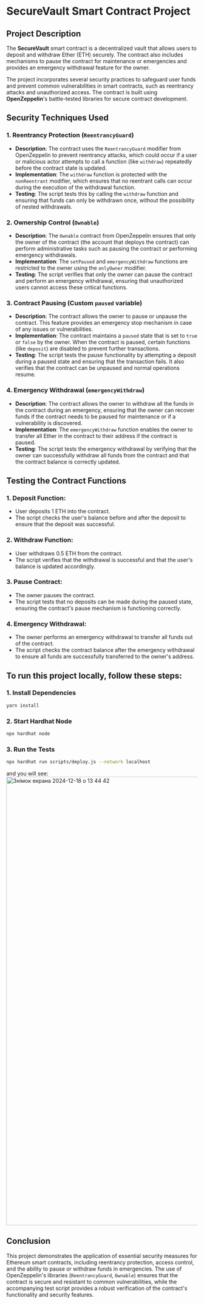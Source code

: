 # SecureVault Smart Contract Project

## Project Description
The **SecureVault** smart contract is a decentralized vault that allows users to deposit and withdraw Ether (ETH) securely. The contract also includes mechanisms to pause the contract for maintenance or emergencies and provides an emergency withdrawal feature for the owner.

The project incorporates several security practices to safeguard user funds and prevent common vulnerabilities in smart contracts, such as reentrancy attacks and unauthorized access. The contract is built using **OpenZeppelin**'s battle-tested libraries for secure contract development.

## Security Techniques Used

### 1. **Reentrancy Protection** (`ReentrancyGuard`)
- **Description**: The contract uses the `ReentrancyGuard` modifier from OpenZeppelin to prevent reentrancy attacks, which could occur if a user or malicious actor attempts to call a function (like `withdraw`) repeatedly before the contract state is updated.
- **Implementation**: The `withdraw` function is protected with the `nonReentrant` modifier, which ensures that no reentrant calls can occur during the execution of the withdrawal function.
- **Testing**: The script tests this by calling the `withdraw` function and ensuring that funds can only be withdrawn once, without the possibility of nested withdrawals.

### 2. **Ownership Control** (`Ownable`)
- **Description**: The `Ownable` contract from OpenZeppelin ensures that only the owner of the contract (the account that deploys the contract) can perform administrative tasks such as pausing the contract or performing emergency withdrawals.
- **Implementation**: The `setPaused` and `emergencyWithdraw` functions are restricted to the owner using the `onlyOwner` modifier.
- **Testing**: The script verifies that only the owner can pause the contract and perform an emergency withdrawal, ensuring that unauthorized users cannot access these critical functions.

### 3. **Contract Pausing** (Custom `paused` variable)
- **Description**: The contract allows the owner to pause or unpause the contract. This feature provides an emergency stop mechanism in case of any issues or vulnerabilities.
- **Implementation**: The contract maintains a `paused` state that is set to `true` or `false` by the owner. When the contract is paused, certain functions (like `deposit`) are disabled to prevent further transactions.
- **Testing**: The script tests the pause functionality by attempting a deposit during a paused state and ensuring that the transaction fails. It also verifies that the contract can be unpaused and normal operations resume.

### 4. **Emergency Withdrawal** (`emergencyWithdraw`)
- **Description**: The contract allows the owner to withdraw all the funds in the contract during an emergency, ensuring that the owner can recover funds if the contract needs to be paused for maintenance or if a vulnerability is discovered.
- **Implementation**: The `emergencyWithdraw` function enables the owner to transfer all Ether in the contract to their address if the contract is paused.
- **Testing**: The script tests the emergency withdrawal by verifying that the owner can successfully withdraw all funds from the contract and that the contract balance is correctly updated.

## Testing the Contract Functions

### 1. **Deposit Function**:
- User deposits 1 ETH into the contract.
- The script checks the user's balance before and after the deposit to ensure that the deposit was successful.

### 2. **Withdraw Function**:
- User withdraws 0.5 ETH from the contract.
- The script verifies that the withdrawal is successful and that the user's balance is updated accordingly.

### 3. **Pause Contract**:
- The owner pauses the contract.
- The script tests that no deposits can be made during the paused state, ensuring the contract's pause mechanism is functioning correctly.

### 4. **Emergency Withdrawal**:
- The owner performs an emergency withdrawal to transfer all funds out of the contract.
- The script checks the contract balance after the emergency withdrawal to ensure all funds are successfully transferred to the owner's address.

## To run this project locally, follow these steps:

### 1. **Install Dependencies**

```bash
yarn install
```

### 2. **Start Hardhat Node**

```bash
npx hardhat node
```

### 3. **Run the Tests**

```bash
npx hardhat run scripts/deploy.js --network localhost
```
and you will see:
<img width="1180" alt="Знімок екрана 2024-12-18 о 13 44 42" src="https://github.com/user-attachments/assets/faf3235e-9f1c-48f7-bf1c-98ffe93d3dbd" />


## Conclusion

This project demonstrates the application of essential security measures for Ethereum smart contracts, including reentrancy protection, access control, and the ability to pause or withdraw funds in emergencies. The use of OpenZeppelin's libraries (`ReentrancyGuard`, `Ownable`) ensures that the contract is secure and resistant to common vulnerabilities, while the accompanying test script provides a robust verification of the contract's functionality and security features.
